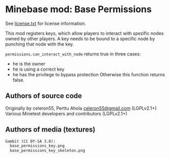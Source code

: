 Minebase mod: Base Permissions
==============================
See [license.txt](./license.txt) for license information.

This mod registers keys, which allow players to interact with spezific nodes 
owned by other players. A key needs to be bound to a specific node by punching 
that node with the key.

`permissions.can_interact_with_node` returns true in three cases:
- he is the owner
- he is using a correct key
- he has the privilege to bypass protection
Otherwise this function returns false.

Authors of source code
----------------------
Originally by celeron55, Perttu Ahola <celeron55@gmail.com> (LGPLv2.1+)  
Various Minetest developers and contributors (LGPLv2.1+)

Authors of media (textures)
---------------------------
```txt
Gambit (CC BY-SA 3.0):
  base_permissions_key.png
  base_permissions_key_skeleton.png
```
